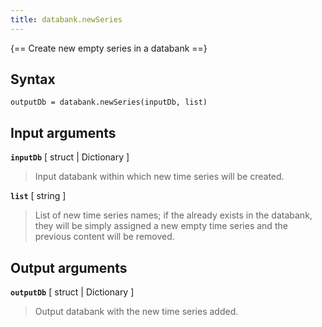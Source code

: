 ```yaml
---
title: databank.newSeries
---
```


{== Create new empty series in a databank ==}


## Syntax 

    outputDb = databank.newSeries(inputDb, list)


## Input arguments 

__`inputDb`__ [ struct | Dictionary ]
> 
> Input databank within which new time series will be created.
> 

__`list`__ [ string ]
> 
> List of new time series names; if the already exists in the databank,
> they will be simply assigned a new empty time series and the previous
> content will be removed.
> 

## Output arguments 

__`outputDb`__ [ struct | Dictionary ]
> 
> Output databank with the new time series added.
> 

